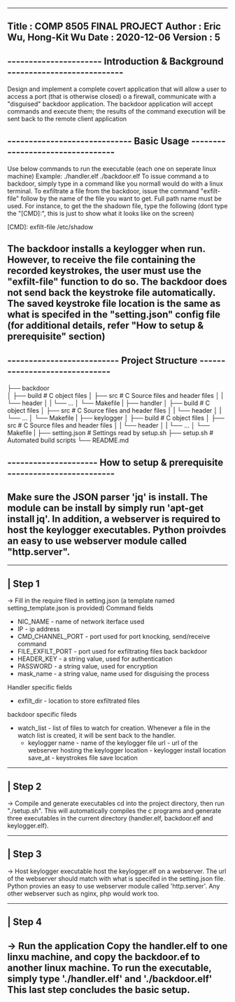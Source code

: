 ------------------------------
Title   : COMP 8505 FINAL PROJECT
Author  : Eric Wu, Hong-Kit Wu
Date    : 2020-12-06
Version : 5
------------------------------

----------------------  Introduction & Background ---------------------------
-----------------------------------------------------------------------------
Design and implement a complete covert application that will allow a user to 
access a port (that is otherwise closed) o a firewall, communicate with a
"disguised" backdoor application. The backdoor application will accept
commands and execute them; the results of the command execution will be sent
back to the remote client application
                        
-----------------------------  Basic Usage  ---------------------------------
-----------------------------------------------------------------------------
Use below commands to run the executable (each one on seperate linux machine)
Example:    ./handler.elf
            ./backdoor.elf
To issue command a to backdoor, simply type in a command like you normall would 
do with a linux terminal. To exfiltrate a file from the backdoor, issue the
command "exfilt-file" follow by the name of the file you want to get. Full path
name must be used. For instance, to get the the shadown file, type the 
following (dont type the "[CMD]:", this is just to show what it looks like on
the screen)

[CMD]: exfilt-file /etc/shadow

The backdoor installs a keylogger when run. However, to receive the file 
containing the recorded keystrokes, the user must use the "exfilt-file" function
to do so. The backdoor does not send back the keystroke file automatically. 
The saved keystroke file location is the same as what is specifed in the 
"setting.json" config file (for additional details, refer "How to setup & 
prerequisite" section)
-----------------------------------------------------------------------------

--------------------------  Project Structure  ------------------------------
-----------------------------------------------------------------------------
├── backdoor\
│   ├── build           # C object files
│   ├── src             # C Source files and header files
│   |   └── header
│   |   └── ...
│   └── Makefile
|
├── handler
│   ├── build           # C object files
│   ├── src             # C Source files and header files
│   |   └── header
│   |   └── ...
│   └── Makefile
|
├── keylogger
│   ├── build           # C object files
│   ├── src             # C Source files and header files
│   |   └── header
│   |   └── ...
│   └── Makefile
|
├── setting.json         # Settings read by setup.sh
├── setup.sh             # Automated build scripts
└── README.md

---------------------  How to setup & prerequisite  -------------------------
-----------------------------------------------------------------------------
Make sure the JSON parser 'jq' is install. The module can be install by simply
run 'apt-get install jq'. In addition, a webserver is required to host the 
keylogger executables. Python proivdes an easy to use webserver module called
"http.server".
-----------------------------------------------------------------------------

----------------------
| Step 1
----------------------
-> Fill in the require filed in setting.json
(a template named setting_template.json is provided)
Command fields
* NIC_NAME          - name of network iterface used
* IP                - ip address
* CMD_CHANNEL_PORT  - port used for port knocking, send/receive command
* FILE_EXFILT_PORT  - port used for exfiltrating files back backdoor 
* HEADER_KEY        - a string value, used for authentication
* PASSWORD          - a string value, used for encryption
* mask_name         - a string value, name used for disguising the process 

Handler specific fields
* exfilt_dir        - location to store exfiltrated files

backdoor specific fileds
* watch_list        - list of files to watch for creation. Whenever a file
                      in the watch list is created, it will be sent back to
                      the handler.
    * keylogger
        name        - name of the keylogger file
        url         - url of the webserver hosting the keylogger
        location    - keylogger install location
        save_at     - keystrokes file save location

----------------------
| Step 2
----------------------
-> Compile and generate executables
cd into the project directory, then run "./setup.sh". This will 
automatically compiles the c programs and generate three executables in the 
current directory (handler.elf, backdoor.elf and keylogger.elf).

----------------------
| Step 3 
----------------------
-> Host keylogger executable
host the keylogger.elf on a webserver. The url of the webserver should match
with what is specifed in the setting.json file. Python provies an easy to use
webserver module called 'http.server'. Any other webserver such as nginx, php
would work too.

----------------------
| Step 4
----------------------
-> Run the application
Copy the handler.elf to one linxu machine, and copy the backdoor.ef to another
linux machine. To run the executable, simply type './handler.elf' and 
'./backdoor.elf' 
This last step concludes the basic setup.
-----------------------------------------------------------------------------
